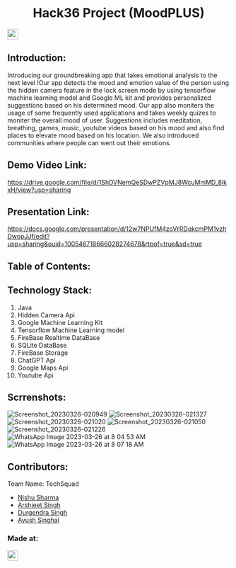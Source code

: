 <h1 align="center">Hack36 Project (MoodPLUS)</h1>
<p align="center">
</p>

<a href="https://hack36.com"> <img src="https://i.postimg.cc/RFFWF4vg/built-at-hack.jpg" height=24px> </a>


## Introduction:
Introducing our groundbreaking app that takes emotional analysis to the next level !Our app detects the mood and emotion value of the person using the hidden camera feature in the lock screen mode by using tensorflow machine learning model and Google ML kit and provides personalized suggestions based on his determined mood. Our app also moniters the usage of some frequently used applications and takes weekly quizes to moniter the overall mood of user. Suggestions includes meditation, breathing, games, music, youtube videos based on his mood and also find places to elevate mood based on his location. We also introduced communities where people can went out their emotions.   

## Demo Video Link:
  <a href="https://youtu.be/dQw4w9WgXcQ">https://drive.google.com/file/d/1ShDVNemQeSDwPZVpMJ8WcuMmMD_8lkxH/view?usp=sharing</a>
  
## Presentation Link:
  <a href="https://cutt.ly/Hack36_23_ppt">https://docs.google.com/presentation/d/12w7NPUfM4zoVrRDqkcmPM1vzhDwopJJf/edit?usp=sharing&ouid=100546718666028274678&rtpof=true&sd=true</a>
  
  
## Table of Contents:

## Technology Stack:
  1) Java
  2) Hidden Camera Api
  3) Google Machine Learning Kit
  4) Tensorflow Machine Learning model 
  5) FireBase Realtime DataBase
  6) SQLite DataBase
  7) FireBase Storage
  8) ChatGPT Api
  9) Google Maps Api
  10) Youtube Api
  
## Scrrenshots:
![Screenshot_20230326-020949](https://user-images.githubusercontent.com/93839989/227752087-daab6cc8-6c90-468f-8b29-2ff4ca8f978e.png)
![Screenshot_20230326-021327](https://user-images.githubusercontent.com/93839989/227752910-9118c607-2125-4986-a368-a7d449c8390d.png)
![Screenshot_20230326-021020](https://user-images.githubusercontent.com/93839989/227752003-48b52aba-2fd4-489f-8de4-d2f66d5b0384.png)
![Screenshot_20230326-021050](https://user-images.githubusercontent.com/93839989/227752093-66f6cec2-ae41-42c7-b1b2-6feac713005e.png)
![Screenshot_20230326-021226](https://user-images.githubusercontent.com/93839989/227752097-b1b56352-4394-4e8e-a506-6bfe85323c55.png)
![WhatsApp Image 2023-03-26 at 8 04 53 AM](https://user-images.githubusercontent.com/93839989/227752163-62c8294b-137a-4673-9014-5d38cec18370.jpeg)
![WhatsApp Image 2023-03-26 at 8 07 18 AM](https://user-images.githubusercontent.com/93839989/227752208-79979fc6-6556-443b-8728-612574f84d72.jpeg)


## Contributors:

Team Name: TechSquad

* [Nishu Sharma](https://github.com/NishuSharma18)
* [Arshjeet Singh](https://github.com/Arshjeet2003)
* [Durgendra Singh](https://github.com/himcoder0)
* [Ayush Singhal](https://github.com/ayush8201)


### Made at:
<a href="https://hack36.com"> <img src="https://i.postimg.cc/RFFWF4vg/built-at-hack.jpg" height=24px> </a>
